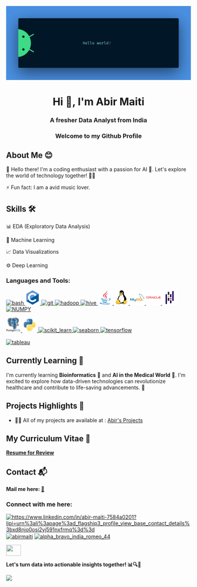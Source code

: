 
<img src="https://github.com/Abirgit44/Abirgit44/blob/main/git_banner.png" alt="Machine Learning GIF" width="auto" height="auto">


<h1 align="center">Hi 👋, I'm Abir Maiti</h1>
<h3 align="center">A fresher Data Analyst from India</h3>
<h3 align="center">Welcome to my Github Profile</h3>

## About Me 😊
👋 Hello there! I'm a coding enthusiast with a passion for AI 🤖. Let's explore the world of technology together! 👨‍💻

⚡ Fun fact: I am a avid music lover.

## Skills 🛠️
:bar_chart: EDA (Exploratory Data Analysis)

:robot: Machine Learning

:chart_with_upwards_trend: Data Visualizations

:gear: Deep Learning

<h3 align="left">Languages and Tools:</h3>
<p align="left"> <a href="https://www.gnu.org/software/bash/" target="_blank" rel="noreferrer"> <img src="https://www.vectorlogo.zone/logos/gnu_bash/gnu_bash-icon.svg" alt="bash" width="40" height="40"/> </a> <a href="https://www.cprogramming.com/" target="_blank" rel="noreferrer"> <img src="https://raw.githubusercontent.com/devicons/devicon/master/icons/c/c-original.svg" alt="c" width="40" height="40"/> </a> <a href="https://git-scm.com/" target="_blank" rel="noreferrer"> <img src="https://www.vectorlogo.zone/logos/git-scm/git-scm-icon.svg" alt="git" width="40" height="40"/> </a> <a href="https://hadoop.apache.org/" target="_blank" rel="noreferrer"> <img src="https://www.vectorlogo.zone/logos/apache_hadoop/apache_hadoop-icon.svg" alt="hadoop" width="40" height="40"/> </a> <a href="https://hive.apache.org/" target="_blank" rel="noreferrer"> <img src="https://www.vectorlogo.zone/logos/apache_hive/apache_hive-icon.svg" alt="hive" width="40" height="40"/> </a> <a href="https://www.java.com" target="_blank" rel="noreferrer"> <img src="https://raw.githubusercontent.com/devicons/devicon/master/icons/java/java-original.svg" alt="java" width="40" height="40"/> </a> <a href="https://www.linux.org/" target="_blank" rel="noreferrer"> <img src="https://raw.githubusercontent.com/devicons/devicon/master/icons/linux/linux-original.svg" alt="linux" width="40" height="40"/> </a> <a href="https://www.mysql.com/" target="_blank" rel="noreferrer"> <img src="https://raw.githubusercontent.com/devicons/devicon/master/icons/mysql/mysql-original-wordmark.svg" alt="mysql" width="40" height="40"/> </a> <a href="https://www.oracle.com/" target="_blank" rel="noreferrer"> <img src="https://raw.githubusercontent.com/devicons/devicon/master/icons/oracle/oracle-original.svg" alt="oracle" width="40" height="40"/> </a> <a href="https://pandas.pydata.org/" target="_blank" rel="noreferrer"> <img src="https://raw.githubusercontent.com/devicons/devicon/2ae2a900d2f041da66e950e4d48052658d850630/icons/pandas/pandas-original.svg" alt="pandas" width="40" height="40"/><a href="https://numpy.org/" target="blank"> <img src="https://www.vectorlogo.zone/logos/numpy/numpy-ar21.svg" alt="NUMPY" width="90" height="40"/> </a> </p> </a> <a href="https://www.postgresql.org" target="_blank" rel="noreferrer"> <img src="https://raw.githubusercontent.com/devicons/devicon/master/icons/postgresql/postgresql-original-wordmark.svg" alt="postgresql" width="40" height="40"/> </a> <a href="https://www.python.org" target="_blank" rel="noreferrer"> <img src="https://raw.githubusercontent.com/devicons/devicon/master/icons/python/python-original.svg" alt="python" width="40" height="40"/> </a> <a href="https://scikit-learn.org/" target="_blank" rel="noreferrer"> <img src="https://upload.wikimedia.org/wikipedia/commons/0/05/Scikit_learn_logo_small.svg" alt="scikit_learn" width="40" height="40"/> </a> <a href="https://seaborn.pydata.org/" target="_blank" rel="noreferrer"> <img src="https://seaborn.pydata.org/_images/logo-mark-lightbg.svg" alt="seaborn" width="40" height="40"/> </a> <a href="https://www.tensorflow.org" target="_blank" rel="noreferrer"> <img src="https://www.vectorlogo.zone/logos/tensorflow/tensorflow-icon.svg" alt="tensorflow" width="40" height="40"/> </a> </p><a href="https://www.tableau.com/" target="blank"><img align="center" <img src="https://github.com/get-icon/geticon/blob/master/icons/tableau-icon.svg" alt="tableau" width="40" height="40"/> </a> </p>


## Currently Learning 🌿
I'm currently learning **Bioinformatics** 🧬 and **AI in the Medical World** 🏥. I'm excited to explore how data-driven technologies can revolutionize healthcare and contribute to life-saving advancements. 🌟

## Projects Highlights 🚀
- 👨‍💻 All of my projects are available at : [Abir's Projects](https://bit.ly/abirprojects)

## My Curriculum Vitae 📄
**[Resume for Review](https://www.kickresume.com/cv/zvlXpJ/)**


## Contact 📬
**Mail me here: [:e-mail:](abirmaiti56@gmail.com)**

<h3 align="left">Connect with me here:</h3>
<p align="left">
<a href="https://linkedin.com/in/https://www.linkedin.com/in/abir-maiti-7584a0201?lipi=urn%3ali%3apage%3ad_flagship3_profile_view_base_contact_details%3bxd8njo0osi2yj591nxfrmq%3d%3d" target="blank"><img align="center" src="https://raw.githubusercontent.com/rahuldkjain/github-profile-readme-generator/master/src/images/icons/Social/linked-in-alt.svg" alt="https://www.linkedin.com/in/abir-maiti-7584a0201?lipi=urn%3ali%3apage%3ad_flagship3_profile_view_base_contact_details%3bxd8njo0osi2yj591nxfrmq%3d%3d" height="30" width="40" /></a>
<a href="https://kaggle.com/abirmaiti" target="blank"><img align="center" src="https://raw.githubusercontent.com/rahuldkjain/github-profile-readme-generator/master/src/images/icons/Social/kaggle.svg" alt="abirmaiti" height="30" width="40" /></a>
<a href="https://instagram.com/alpha_bravo_india_romeo_44" target="blank"><img align="center" src="https://raw.githubusercontent.com/rahuldkjain/github-profile-readme-generator/master/src/images/icons/Social/instagram.svg" alt="alpha_bravo_india_romeo_44" height="30" width="40" /></a>
</p><a href="https://public.tableau.com/app/profile/abir.maiti" target="blank"><img align="center" src="https://github.com/get-icon/geticon/blob/master/icons/tableau-icon.svg"  width="40" height="30"/> </a> </p>

**Let's turn data into actionable insights together! 📊🔍🚀**

![](https://komarev.com/ghpvc/?username=Abirgit44&color=blueviolet)
